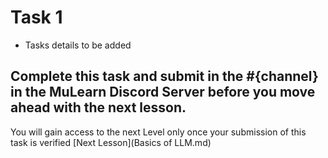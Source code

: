 # Task 1

- Tasks details to be added

## Complete this task and submit in the #{channel} in the MuLearn Discord Server before you move ahead with the next lesson.
You will gain access to the next Level only once your submission of this task is verified
[Next Lesson](Basics of LLM.md)
